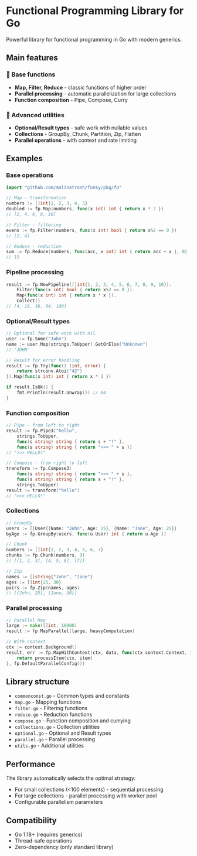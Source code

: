# Functional Programming Library for Go

Powerful library for functional programming in Go with modern generics.

## Main features

### 🚀 Base functions

- **Map, Filter, Reduce** - classic functions of higher order
- **Parallel processing** - automatic parallelization for large collections
- **Function composition** - Pipe, Compose, Curry

### 🔧 Advanced utilities

- **Optional/Result types** - safe work with nullable values
- **Collections** - GroupBy, Chunk, Partition, Zip, Flatten
- **Parallel operations** - with context and rate limiting

## Examples

### Base operations

```go
import "github.com/malinatrash/funky/pkg/fp"

// Map - transformation
numbers := []int{1, 2, 3, 4, 5}
doubled := fp.Map(numbers, func(x int) int { return x * 2 })
// [2, 4, 6, 8, 10]

// Filter - filtering
evens := fp.Filter(numbers, func(x int) bool { return x%2 == 0 })
// [2, 4]

// Reduce - reduction
sum := fp.Reduce(numbers, func(acc, x int) int { return acc + x }, 0)
// 15
```

### Pipeline processing

```go
result := fp.NewPipeline([]int{1, 2, 3, 4, 5, 6, 7, 8, 9, 10}).
    Filter(func(x int) bool { return x%2 == 0 }).
    Map(func(x int) int { return x * x }).
    Collect()
// [4, 16, 36, 64, 100]
```

### Optional/Result types

```go
// Optional for safe work with nil
user := fp.Some("John")
name := user.Map(strings.ToUpper).GetOrElse("Unknown")
// "JOHN"

// Result for error handling
result := fp.Try(func() (int, error) {
    return strconv.Atoi("42")
}).Map(func(x int) int { return x * 2 })

if result.IsOk() {
    fmt.Println(result.Unwrap()) // 84
}
```

### Function composition

```go
// Pipe - from left to right
result := fp.Pipe3("hello",
    strings.ToUpper,
    func(s string) string { return s + "!" },
    func(s string) string { return ">>> " + s })
// ">>> HELLO!"

// Compose - from right to left
transform := fp.Compose3(
    func(s string) string { return ">>> " + s },
    func(s string) string { return s + "!" },
    strings.ToUpper)
result := transform("hello")
// ">>> HELLO!"
```

### Collections

```go
// GroupBy
users := []User{{Name: "John", Age: 25}, {Name: "Jane", Age: 25}}
byAge := fp.GroupBy(users, func(u User) int { return u.Age })

// Chunk
numbers := []int{1, 2, 3, 4, 5, 6, 7}
chunks := fp.Chunk(numbers, 3)
// [[1, 2, 3], [4, 5, 6], [7]]

// Zip
names := []string{"John", "Jane"}
ages := []int{25, 30}
pairs := fp.Zip(names, ages)
// [{John, 25}, {Jane, 30}]
```

### Parallel processing

```go
// Parallel Map
large := make([]int, 10000)
result := fp.MapParallel(large, heavyComputation)

// With context
ctx := context.Background()
result, err := fp.MapWithContext(ctx, data, func(ctx context.Context, item int) (string, error) {
    return processItem(ctx, item)
}, fp.DefaultParallelConfig())
```

## Library structure

- `commonconst.go` - Common types and constants
- `map.go` - Mapping functions
- `filter.go` - Filtering functions
- `reduce.go` - Reduction functions
- `compose.go` - Function composition and currying
- `collections.go` - Collection utilities
- `optional.go` - Optional and Result types
- `parallel.go` - Parallel processing
- `utils.go` - Additional utilities

## Performance

The library automatically selects the optimal strategy:

- For small collections (<100 elements) - sequential processing
- For large collections - parallel processing with worker pool
- Configurable parallelism parameters

## Compatibility

- Go 1.18+ (requires generics)
- Thread-safe operations
- Zero-dependency (only standard library)
